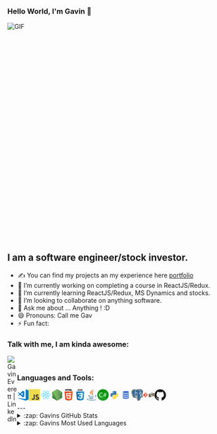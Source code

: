 ### Hello World, I'm Gavin 👋

 <img align="right" alt="GIF" src="https://www.dvnitsolutions.com/Content/revolution/assets/Why-DITS-3.gif" width="700" height="520" />



## I am a software engineer/stock investor.
- ✍ You can find my projects an my experience here [portfolio]
- 🔭 I’m currently working on completing a course in ReactJS/Redux.
- 🌱 I’m currently learning ReactJS/Redux, MS Dynamics and stocks.
- 👯 I’m looking to collaborate on anything software.
- 💬 Ask me about ... Anything ! :D
- 😄 Pronouns: Call me Gav
- ⚡ Fun fact: 


### Talk with me, I am kinda awesome:
[<img align="left" alt="Gavin Everett | LinkedIn" width="22px" src="https://cdn.jsdelivr.net/npm/simple-icons@v3/icons/linkedin.svg" />][linkedin]

<br />

### Languages and Tools:

<img align="left" alt="Visual Studio Code" width="26px" src="https://raw.githubusercontent.com/github/explore/80688e429a7d4ef2fca1e82350fe8e3517d3494d/topics/visual-studio-code/visual-studio-code.png" />
<img align="left" alt="JavaScript" width="26px" src="https://raw.githubusercontent.com/github/explore/80688e429a7d4ef2fca1e82350fe8e3517d3494d/topics/javascript/javascript.png" />
<img align="left" alt="React" width="26px" src="https://raw.githubusercontent.com/github/explore/80688e429a7d4ef2fca1e82350fe8e3517d3494d/topics/react/react.png" />
<img align="left" alt="Node.js" width="26px" src="https://raw.githubusercontent.com/github/explore/80688e429a7d4ef2fca1e82350fe8e3517d3494d/topics/nodejs/nodejs.png" />
<img align="left" alt="HTML5" width="26px" src="https://raw.githubusercontent.com/github/explore/80688e429a7d4ef2fca1e82350fe8e3517d3494d/topics/html/html.png" />
<img align="left" alt="CSS3" width="26px" src="https://raw.githubusercontent.com/github/explore/80688e429a7d4ef2fca1e82350fe8e3517d3494d/topics/css/css.png" />
<img align="left" alt="Java" width="26px" src="https://raw.githubusercontent.com/github/explore/80688e429a7d4ef2fca1e82350fe8e3517d3494d/topics/java/java.png" />
<img align="left" alt="CSharp" width="26px" src="https://raw.githubusercontent.com/github/explore/80688e429a7d4ef2fca1e82350fe8e3517d3494d/topics/csharp/csharp.png" />
<img align="left" alt="python" width="26px" src="https://raw.githubusercontent.com/github/explore/80688e429a7d4ef2fca1e82350fe8e3517d3494d/topics/python/python.png" />
<img align="left" alt="SQL" width="26px" src="https://raw.githubusercontent.com/github/explore/80688e429a7d4ef2fca1e82350fe8e3517d3494d/topics/sql/sql.png" />
<img align="left" alt="postgreSQL" width="26px" src="https://raw.githubusercontent.com/github/explore/80688e429a7d4ef2fca1e82350fe8e3517d3494d/topics/postgresql/postgresql.png" />
<img align="left" alt="Git" width="26px" src="https://raw.githubusercontent.com/github/explore/80688e429a7d4ef2fca1e82350fe8e3517d3494d/topics/git/git.png" />
<img align="left" alt="GitHub" width="26px" src="https://raw.githubusercontent.com/github/explore/78df643247d429f6cc873026c0622819ad797942/topics/github/github.png" />




<br />
<br />
---

<details>
  <summary>:zap: Gavins GitHub Stats</summary>

  <img align="left" alt="Gavins Github Statistics" src="https://github-readme-stats.vercel.app/api?username=gavinev98&show_icons=true&hide_border=true" />

</details>

<details>
  <summary>:zap: Gavins Most Used Languages</summary>

<img align="left" alt="Gavins Github Top Languages" src="https://github-readme-stats.vercel.app/api/top-langs/?username=gavinev98" />

</details>

[website]: http://www.webimize.ie/
[linkedin]: https://www.linkedin.com/in/gavin-everett/
[portfolio]: http://www.webimize.ie/
